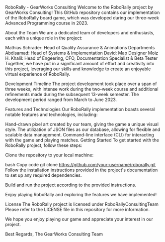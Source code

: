 RoboRally - GearWorks Consulting
Welcome to the RoboRally project by GearWorks Consulting! This GitHub repository contains our implementation of the RoboRally board game, which was developed during our three-week Advanced Programming course in 2023.

About the Team
We are a dedicated team of developers and enthusiasts, each with a unique role in the project:

Mathias Schrader: Head of Quality Assurance & Animations Departments
Abdisamad: Head of Systems & Implementation
David: Map Designer
Moiz H. Khalil: Head of Engeering, CFO, Documentation Specialist & Beta Tester
Together, we have put in a significant amount of effort and creativity into this project, leveraging our skills and knowledge to create an enjoyable virtual experience of RoboRally.

Development Timeline
The project development took place over a span of three weeks, with intense work during the two-week course and additional refinements made during the subsequent 13-week semester. The development period ranged from March to June 2023.

Features and Technologies
Our RoboRally implementation boasts several notable features and technologies, including:

Hand-drawn pixel art created by our team, giving the game a unique visual style.
The utilization of JSON files as our database, allowing for flexible and scalable data management.
Command-line interface (CLI) for interacting with the game and playing matches.
Getting Started
To get started with the RoboRally project, follow these steps:

Clone the repository to your local machine:

bash
Copy code
git clone https://github.com/your-username/roborally.git
Follow the installation instructions provided in the project's documentation to set up any required dependencies.

Build and run the project according to the provided instructions.

Enjoy playing RoboRally and exploring the features we have implemented!


License
The RoboRally project is licensed under RoboRallyConsultingTeam Please refer to the LICENSE file in this repository for more information.

We hope you enjoy playing our game and appreciate your interest in our project.

Best Regards,
The GearWorks Consulting Team
